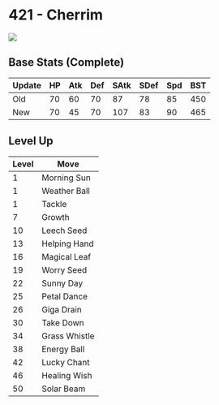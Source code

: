 # 421 - Cherrim
![][421]

## Base Stats (Complete)

Update | HP | Atk | Def | SAtk | SDef | Spd | BST
---    | ---| --- | --- | ---  | ---  | --- | ---
Old    | 70 |  60 |  70 |  87  |  78  |  85  |  450
New    | 70 |  45 |  70 |  107  |  83  |  90  |  465

## Level Up

Level | Move
---   | ---
  1   | Morning Sun
  1   | Weather Ball
  1   | Tackle
  7   | Growth
 10   | Leech Seed
 13   | Helping Hand
 16   | Magical Leaf
 19   | Worry Seed
 22   | Sunny Day
 25   | Petal Dance
 26   | Giga Drain
 30   | Take Down
 34   | Grass Whistle
 38   | Energy Ball
 42   | Lucky Chant
 46   | Healing Wish
 50   | Solar Beam



[421]: ../img/pokemon/421.png
